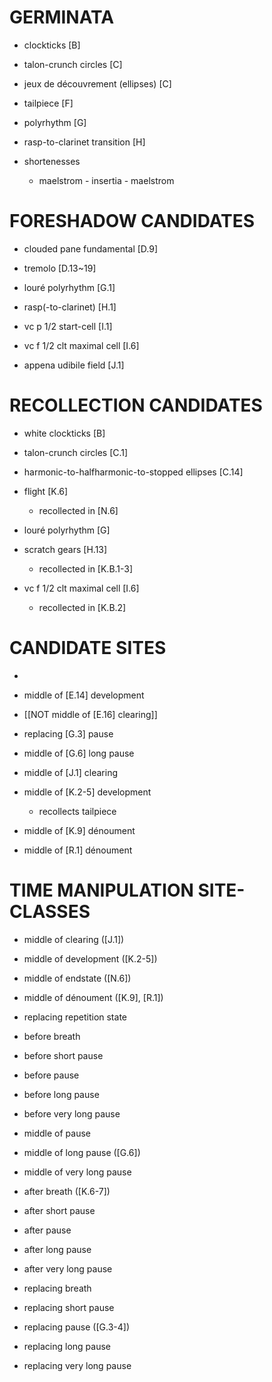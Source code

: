 GERMINATA
=========

* clockticks [B]

* talon-crunch circles [C]

* jeux de découvrement (ellipses) [C]

* tailpiece [F]

* polyrhythm [G]

* rasp-to-clarinet transition [H]

* shortenesses

    * maelstrom - insertia - maelstrom

FORESHADOW CANDIDATES
=====================

* clouded pane fundamental [D.9]

* tremolo [D.13~19]

* louré polyrhythm [G.1]

* rasp(-to-clarinet) [H.1]

* vc p 1/2 start-cell [I.1]

* vc f 1/2 clt maximal cell [I.6]

* appena udibile field [J.1]

RECOLLECTION CANDIDATES
=======================

* white clockticks [B]

* talon-crunch circles [C.1]

* harmonic-to-halfharmonic-to-stopped ellipses [C.14]

* flight [K.6]

    * recollected in [N.6]

* louré polyrhythm [G]

* scratch gears [H.13]

    * recollected in [K.B.1-3]

* vc f 1/2 clt maximal cell [I.6]

    * recollected in [K.B.2]

CANDIDATE SITES
===============

* 

* middle of [E.14] development

* [[NOT middle of [E.16] clearing]]

* replacing [G.3] pause

* middle of [G.6] long pause

* middle of [J.1] clearing

* middle of [K.2-5] development

    * recollects tailpiece

* middle of [K.9] dénoument

* middle of [R.1] dénoument

TIME MANIPULATION SITE-CLASSES
==============================

* middle of clearing ([J.1])

* middle of development ([K.2-5])

* middle of endstate ([N.6])

* middle of dénoument ([K.9], [R.1])

* replacing repetition state

* before breath

* before short pause

* before pause

* before long pause

* before very long pause

* middle of pause

* middle of long pause ([G.6])

* middle of very long pause

* after breath ([K.6-7])

* after short pause

* after pause

* after long pause

* after very long pause

* replacing breath

* replacing short pause

* replacing pause ([G.3-4])

* replacing long pause

* replacing very long pause
